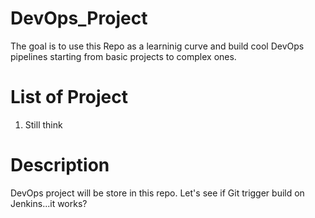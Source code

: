# DevOps_Project
The goal is to use this Repo as a learninig curve and build cool DevOps pipelines starting from basic projects to complex ones.


# List of Project
1. Still think


# Description
DevOps project will be store in this repo. Let's see if Git trigger build on Jenkins...it works?

